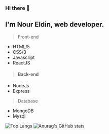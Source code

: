 ### Hi there 👋

## I'm Nour Eldin, web developer.

> Front-end

 - HTML/5
 - CSS/3
 - Javascript
 - ReactJS
  
 > #### Back-end 
 - NodeJs
 - Express
> Database
 - MongoDB
 - Mysql

![Top Langs](https://github-readme-stats.vercel.app/api/top-langs/?username=Nourtaha13&theme=compact)
![Anurag's GitHub stats](https://github-readme-stats.vercel.app/api?username=Nourtaha13&show_icons=true&theme=locale)


